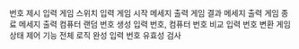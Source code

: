 번호 제시 입력
게임 스위치 입력
게임 시작 메세지 출력
게임 결과 메세지 출력
게임 종료 메세지 출력
컴퓨터 랜덤 번호 생성
입력 번호, 컴퓨터 번호 비교
입력 번호 변환
게임 상태 제어 기능
전체 로직 완성
입력 번호 유효성 검사